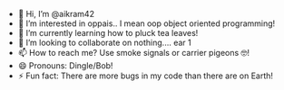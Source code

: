 - 👋 Hi, I’m @aikram42
- 👀 I’m interested in oppais.. I mean oop object oriented programming!
- 🌱 I’m currently learning how to pluck tea leaves!
- 💞️ I’m looking to collaborate on nothing.... ear 1
- 📫 How to reach me? Use smoke signals or carrier pigeons 🤓!
- 😄 Pronouns: Dingle/Bob!
- ⚡ Fun fact: There are more bugs in my code than there are on Earth!

<!---
aikram42/aikram42 is a ✨ special ✨ repository because its `README.md` (this file) appears on your GitHub profile.
You can click the Preview link to take a look at your changes.

https://github.com/Mr-warriyo/Rem-Bot
--->
